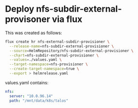 # Deploy nfs-subdir-external-provisoner via flux 

This was created as follows:

```sh
flux create hr nfs-external-subdir-provisioner \
  --release-name=nfs-subdir-external-provisioner \
  --source=HelmRepository/nfs-subdir-external-provisioner \
  --chart=nfs-subdir-external-provisioner \
  --values=./values.yaml \
  --target-namespace=nfs-provisioner \
  --create-target-namespace=true \
  --export > helmrelease.yaml
```

values.yaml contains:

```yaml
nfs:
  server: "10.0.96.14"
  path: "/mnt/data/k8s/talos"
```
